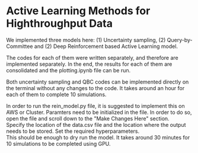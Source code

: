 # Active Learning Methods for Highthroughput Data


We implemented three models here: (1) Uncertainty sampling, (2) Query-by-Committee and (2) Deep Reinforcement based Active Learning model. 

The codes for each of them were written separately, and therefore are implemented separately. In the end, the results for each of them are consolidated and the plotting.ipynb file can be run.

Both uncertainty sampling and QBC codes can be implemented directly on the terminal without any changes to the code. It takes around an hour for each of them to complete 10 simulations.

In order to run the rein_model.py file, it is suggested to implement this on AWS or Cluster. Paramters need to be initialized in the file. In order to do so, open the file and scroll down to the "Make Changes Here" section.<br>
Specify the location of the data.csv file and the location where the output needs to be stored. Set the required hyperparameters.<br> 
This should be enough to dry run the model. It takes around 30 minutes for 10 simulations to be completed using GPU.
